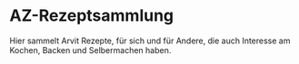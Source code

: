 # AZ-Rezeptsammlung

Hier sammelt Arvit Rezepte, für sich und für Andere, die auch Interesse am Kochen, Backen und Selbermachen haben.